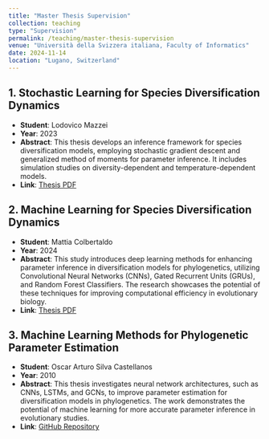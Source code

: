 ```yaml
---
title: "Master Thesis Supervision"
collection: teaching
type: "Supervision"
permalink: /teaching/master-thesis-supervision
venue: "Università della Svizzera italiana, Faculty of Informatics"
date: 2024-11-14
location: "Lugano, Switzerland"
---
```



## 1. Stochastic Learning for Species Diversification Dynamics
- **Student**: Lodovico Mazzei
- **Year**: 2023
- **Abstract**: This thesis develops an inference framework for species diversification models, employing stochastic gradient descent and generalized method of moments for parameter inference. It includes simulation studies on diversity-dependent and temperature-dependent models.
- **Link**: [Thesis PDF](https://thesis.bul.sbu.usi.ch/theses/2193-2223Mazzei/pdf?1697548694)

## 2. Machine Learning for Species Diversification Dynamics
- **Student**: Mattia Colbertaldo
- **Year**: 2024
- **Abstract**: This study introduces deep learning methods for enhancing parameter inference in diversification models for phylogenetics, utilizing Convolutional Neural Networks (CNNs), Gated Recurrent Units (GRUs), and Random Forest Classifiers. The research showcases the potential of these techniques for improving computational efficiency in evolutionary biology.
- **Link**: [Thesis PDF](https://thesis.bul.sbu.usi.ch/theses/2250-2324Colbertaldo/pdf?1721996622)

## 3. Machine Learning Methods for Phylogenetic Parameter Estimation
- **Student**: Oscar Arturo Silva Castellanos
- **Year**: 2010
- **Abstract**: This thesis investigates neural network architectures, such as CNNs, LSTMs, and GCNs, to improve parameter estimation for diversification models in phylogenetics. The work demonstrates the potential of machine learning for more accurate parameter inference in evolutionary studies.
- **Link**: [GitHub Repository](https://github.com/SilvaCastArt/ML_phylogeny_learning)
